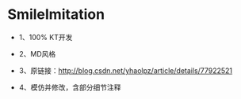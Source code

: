 # SmileImitation
*  1、100% KT开发

 * 2、MD风格

 * 3、原链接：http://blog.csdn.net/yhaolpz/article/details/77922521

 * 4、模仿并修改，含部分细节注释
